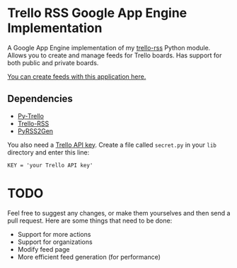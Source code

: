 Trello RSS Google App Engine Implementation
===========================================

A Google App Engine implementation of my [trello-rss](https://github.com/naiyt/trello-rss) Python module. Allows you to create and manage feeds for Trello boards. Has support for both public and private boards.

[You can create feeds with this application here.](http://trellorss.appspot.com)

Dependencies
------------

* [Py-Trello](https://github.com/sarumont/py-trello)
* [Trello-RSS](https://github.com/naiyt/trello-rss)
* [PyRSS2Gen](https://pypi.python.org/pypi/PyRSS2Gen/1.1)

You also need a [Trello API key](https://trello.com/1/appKey/generate). Create a file called `secret.py` in your `lib` directory and enter this line:

    KEY = 'your Trello API key'

TODO
====

Feel free to suggest any changes, or make them yourselves and then send a pull request. Here are some things that need to be done:

* Support for more actions
* Support for organizations
* Modify feed page
* More efficient feed generation (for performance)